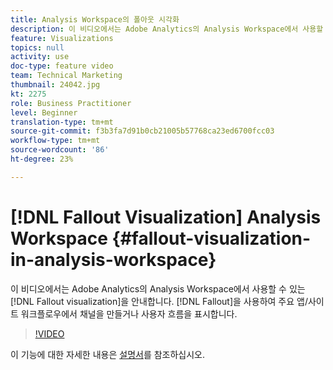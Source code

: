 ```yaml
---
title: Analysis Workspace의 폴아웃 시각화
description: 이 비디오에서는 Adobe Analytics의 Analysis Workspace에서 사용할 수 있는 폴아웃 시각화를 안내합니다. 폴아웃을 사용하여 주요 앱/사이트 워크플로우에서 단계를 만들거나 사용자 흐름을 표시할 수 있습니다.
feature: Visualizations
topics: null
activity: use
doc-type: feature video
team: Technical Marketing
thumbnail: 24042.jpg
kt: 2275
role: Business Practitioner
level: Beginner
translation-type: tm+mt
source-git-commit: f3b3fa7d91b0cb21005b57768ca23ed6700fcc03
workflow-type: tm+mt
source-wordcount: '86'
ht-degree: 23%

---
```



# [!DNL Fallout Visualization] Analysis Workspace  {#fallout-visualization-in-analysis-workspace}

이 비디오에서는 Adobe Analytics의 Analysis Workspace에서 사용할 수 있는 [!DNL Fallout visualization]을 안내합니다. [!DNL Fallout]을 사용하여 주요 앱/사이트 워크플로우에서 채널을 만들거나 사용자 흐름을 표시합니다.

>[!VIDEO](https://video.tv.adobe.com/v/24042/?quality=12)

이 기능에 대한 자세한 내용은 [설명서](https://marketing.adobe.com/resources/help/ko_KR/analytics/analysis-workspace/fallout_flow.html)를 참조하십시오.